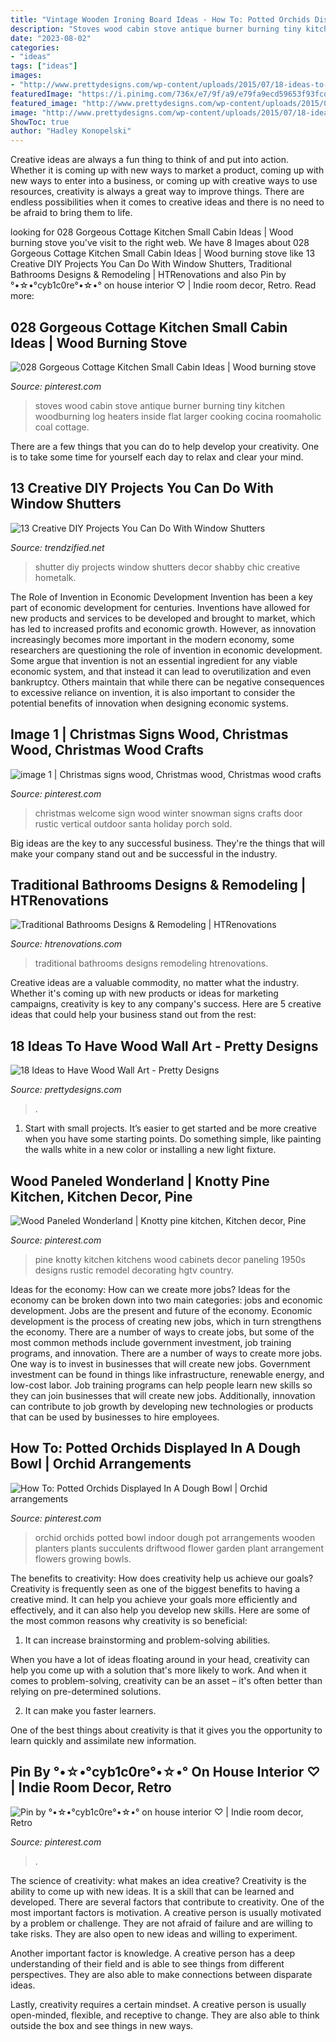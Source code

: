 ```yaml
---
title: "Vintage Wooden Ironing Board Ideas - How To: Potted Orchids Displayed In A Dough Bowl"
description: "Stoves wood cabin stove antique burner burning tiny kitchen woodburning log heaters inside flat larger cooking cocina roomaholic coal cottage"
date: "2023-08-02"
categories:
- "ideas"
tags: ["ideas"]
images:
- "http://www.prettydesigns.com/wp-content/uploads/2015/07/18-ideas-to-have-wood-wall-art10.jpg"
featuredImage: "https://i.pinimg.com/736x/e7/9f/a9/e79fa9ecd59653f93fcdf28839aa9bfc.jpg"
featured_image: "http://www.prettydesigns.com/wp-content/uploads/2015/07/18-ideas-to-have-wood-wall-art10.jpg"
image: "http://www.prettydesigns.com/wp-content/uploads/2015/07/18-ideas-to-have-wood-wall-art10.jpg"
ShowToc: true
author: "Hadley Konopelski"
---
```



Creative ideas are always a fun thing to think of and put into action. Whether it is coming up with new ways to market a product, coming up with new ways to enter into a business, or coming up with creative ways to use resources, creativity is always a great way to improve things. There are endless possibilities when it comes to creative ideas and there is no need to be afraid to bring them to life.

	

		
looking for 028 Gorgeous Cottage Kitchen Small Cabin Ideas | Wood burning stove you've visit to the right web. We have 8 Images about 028 Gorgeous Cottage Kitchen Small Cabin Ideas | Wood burning stove like 13 Creative DIY Projects You Can Do With Window Shutters, Traditional Bathrooms Designs &amp; Remodeling | HTRenovations and also Pin by °•☆•°cyb1c0re°•☆•° on house interior ♡ | Indie room decor, Retro. Read more:
		
    
## 028 Gorgeous Cottage Kitchen Small Cabin Ideas | Wood Burning Stove

<img loading=lazy src="https://i.pinimg.com/736x/3b/aa/2a/3baa2a607c4049ab8ca47fe5360918d3.jpg" onerror="this.onerror=null;this.src='https://tse1.mm.bing.net/th?id=OIP.WzU3Kw2If6m7N-7sRIrnLwHaLY&amp;pid=15.1';" alt="028 Gorgeous Cottage Kitchen Small Cabin Ideas | Wood burning stove">

_Source: pinterest.com_

>stoves wood cabin stove antique burner burning tiny kitchen woodburning log heaters inside flat larger cooking cocina roomaholic coal cottage. 

	

There are a few things that you can do to help develop your creativity. One is to take some time for yourself each day to relax and clear your mind.

    
## 13 Creative DIY Projects You Can Do With Window Shutters

<img loading=lazy src="http://www.trendzified.net/wp-content/uploads/2015/06/DIY-shutter-projects7.jpg" onerror="this.onerror=null;this.src='https://tse2.mm.bing.net/th?id=OIP._K0MVg54qsfCDHYj_hNyNQHaLH&amp;pid=15.1';" alt="13 Creative DIY Projects You Can Do With Window Shutters">

_Source: trendzified.net_

>shutter diy projects window shutters decor shabby chic creative hometalk. 

	

The Role of Invention in Economic Development
Invention has been a key part of economic development for centuries. Inventions have allowed for new products and services to be developed and brought to market, which has led to increased profits and economic growth. 
However, as innovation increasingly becomes more important in the modern economy, some researchers are questioning the role of invention in economic development. Some argue that invention is not an essential ingredient for any viable economic system, and that instead it can lead to overutilization and even bankruptcy. Others maintain that while there can be negative consequences to excessive reliance on invention, it is also important to consider the potential benefits of innovation when designing economic systems.

    
## Image 1 | Christmas Signs Wood, Christmas Wood, Christmas Wood Crafts

<img loading=lazy src="https://i.pinimg.com/736x/e7/9f/a9/e79fa9ecd59653f93fcdf28839aa9bfc.jpg" onerror="this.onerror=null;this.src='https://tse2.mm.bing.net/th?id=OIP.EsMTxfD_edCYdhTPlj0TsAHaMJ&amp;pid=15.1';" alt="image 1 | Christmas signs wood, Christmas wood, Christmas wood crafts">

_Source: pinterest.com_

>christmas welcome sign wood winter snowman signs crafts door rustic vertical outdoor santa holiday porch sold. 

	

Big ideas are the key to any successful business. They're the things that will make your company stand out and be successful in the industry.

    
## Traditional Bathrooms Designs &amp; Remodeling | HTRenovations

<img loading=lazy src="http://www.htrenovations.com/wp-content/uploads/2017/04/IMG-6590.gif" onerror="this.onerror=null;this.src='https://tse2.mm.bing.net/th?id=OIP.Xko4w2XclfL8C4FGBvedDAHaLh&amp;pid=15.1';" alt="Traditional Bathrooms Designs &amp; Remodeling | HTRenovations">

_Source: htrenovations.com_

>traditional bathrooms designs remodeling htrenovations. 

	

Creative ideas are a valuable commodity, no matter what the industry. Whether it's coming up with new products or ideas for marketing campaigns, creativity is key to any company's success. Here are 5 creative ideas that could help your business stand out from the rest: 

    
## 18 Ideas To Have Wood Wall Art - Pretty Designs

<img loading=lazy src="http://www.prettydesigns.com/wp-content/uploads/2015/07/18-ideas-to-have-wood-wall-art10.jpg" onerror="this.onerror=null;this.src='https://tse1.mm.bing.net/th?id=OIP.V_BvBLKMaLir2QnjEu9LQgHaLJ&amp;pid=15.1';" alt="18 Ideas to Have Wood Wall Art - Pretty Designs">

_Source: prettydesigns.com_

>. 

	

1. Start with small projects. It’s easier to get started and be more creative when you have some starting points. Do something simple, like painting the walls white in a new color or installing a new light fixture. 

    
## Wood Paneled Wonderland | Knotty Pine Kitchen, Kitchen Decor, Pine

<img loading=lazy src="https://i.pinimg.com/736x/57/1e/b7/571eb70ff3286ce92cd72f31dd3859bc--tiny-kitchens-retro-kitchens.jpg" onerror="this.onerror=null;this.src='https://tse3.mm.bing.net/th?id=OIP.IrynLtEgv5b_4mjBY0hTHAHaJ4&amp;pid=15.1';" alt="Wood Paneled Wonderland | Knotty pine kitchen, Kitchen decor, Pine">

_Source: pinterest.com_

>pine knotty kitchen kitchens wood cabinets decor paneling 1950s designs rustic remodel decorating hgtv country. 

	

Ideas for the economy: How can we create more jobs?
Ideas for the economy can be broken down into two main categories: jobs and economic development. Jobs are the present and future of the economy. Economic development is the process of creating new jobs, which in turn strengthens the economy. There are a number of ways to create jobs, but some of the most common methods include government investment, job training programs, and innovation.
There are a number of ways to create more jobs. One way is to invest in businesses that will create new jobs. Government investment can be found in things like infrastructure, renewable energy, and low-cost labor. Job training programs can help people learn new skills so they can join businesses that will create new jobs. Additionally, innovation can contribute to job growth by developing new technologies or products that can be used by businesses to hire employees.

    
## How To: Potted Orchids Displayed In A Dough Bowl | Orchid Arrangements

<img loading=lazy src="https://i.pinimg.com/736x/ab/c7/d0/abc7d072de5bb0702bbfe731d928f3f5--orchid-planters-ideas-potted-orchid.jpg" onerror="this.onerror=null;this.src='https://tse1.mm.bing.net/th?id=OIP.Pf_Jee6lq-e6cLU9vGnmEgHaJ3&amp;pid=15.1';" alt="How To: Potted Orchids Displayed In A Dough Bowl | Orchid arrangements">

_Source: pinterest.com_

>orchid orchids potted bowl indoor dough pot arrangements wooden planters plants succulents driftwood flower garden plant arrangement flowers growing bowls. 

	

The benefits to creativity: How does creativity help us achieve our goals?
Creativity is frequently seen as one of the biggest benefits to having a creative mind. It can help you achieve your goals more efficiently and effectively, and it can also help you develop new skills. Here are some of the most common reasons why creativity is so beneficial: 
1. It can increase brainstorming and problem-solving abilities.

When you have a lot of ideas floating around in your head, creativity can help you come up with a solution that's more likely to work. And when it comes to problem-solving, creativity can be an asset – it's often better than relying on pre-determined solutions. 

2. It can make you faster learners.

One of the best things about creativity is that it gives you the opportunity to learn quickly and assimilate new information.

    
## Pin By °•☆•°cyb1c0re°•☆•° On House Interior ♡ | Indie Room Decor, Retro

<img loading=lazy src="https://i.pinimg.com/736x/60/ed/ca/60edcaba80e3faeb8c4f8fd08893c6f4.jpg" onerror="this.onerror=null;this.src='https://tse3.mm.bing.net/th?id=OIP.3e1FZ5_-mk2pYhcNe5AosAHaKk&amp;pid=15.1';" alt="Pin by °•☆•°cyb1c0re°•☆•° on house interior ♡ | Indie room decor, Retro">

_Source: pinterest.com_

>. 

	

The science of creativity: what makes an idea creative?
Creativity is the ability to come up with new ideas. It is a skill that can be learned and developed. There are several factors that contribute to creativity.
One of the most important factors is motivation. A creative person is usually motivated by a problem or challenge. They are not afraid of failure and are willing to take risks. They are also open to new ideas and willing to experiment.

Another important factor is knowledge. A creative person has a deep understanding of their field and is able to see things from different perspectives. They are also able to make connections between disparate ideas.

Lastly, creativity requires a certain mindset. A creative person is usually open-minded, flexible, and receptive to change. They are also able to think outside the box and see things in new ways.


